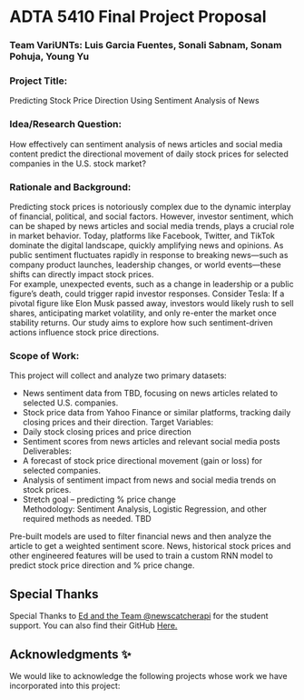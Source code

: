 # ADTA 5410 Final Project Proposal
### Team VariUNTs: Luis Garcia Fuentes, Sonali Sabnam, Sonam Pohuja, Young Yu <br>
### Project Title: 
Predicting Stock Price Direction Using Sentiment Analysis of News <br>
### Idea/Research Question: 
How effectively can sentiment analysis of news articles and social media content predict the directional movement of daily stock prices for selected companies in the U.S. stock market? <br>
### Rationale and Background: 
Predicting stock prices is notoriously complex due to the dynamic interplay of financial, political, and social factors. However, investor sentiment, which can be shaped by news articles and social media trends, plays a crucial role in market behavior. Today, platforms like Facebook, Twitter, and TikTok dominate the digital landscape, quickly amplifying news and opinions. As public sentiment fluctuates rapidly in response to breaking news—such as company product launches, leadership changes, or world events—these shifts can directly impact stock prices. <br>
For example, unexpected events, such as a change in leadership or a public figure’s death, could trigger rapid investor responses. Consider Tesla: If a pivotal figure like Elon Musk passed away, investors would likely rush to sell shares, anticipating market volatility, and only re-enter the market once stability returns. Our study aims to explore how such sentiment-driven actions influence stock price directions.<br>
### Scope of Work: 
This project will collect and analyze two primary datasets:
- News sentiment data from TBD, focusing on news articles related to selected U.S. companies.
- Stock price data from Yahoo Finance or similar platforms, tracking daily closing prices and their direction.
Target Variables:
- Daily stock closing prices and price direction
- Sentiment scores from news articles and relevant social media posts
Deliverables:
- A forecast of stock price directional movement (gain or loss) for selected companies.
- Analysis of sentiment impact from news and social media trends on stock prices.
- Stretch goal – predicting % price change <br>
Methodology:
Sentiment Analysis, Logistic Regression, and other required methods as needed. TBD <br>


Pre-built models are used to filter financial news and then analyze the article to get a weighted sentiment score. News, historical stock prices and other engineered features will be used to train a custom RNN model to predict stock price direction and % price change. <br>

## Special Thanks

Special Thanks to [Ed and the Team @newscatcherapi](https://www.newscatcherapi.com/) for the student support. You can also find their GitHub [Here.](https://github.com/NewscatcherAPI)


## Acknowledgments ✨

We would like to acknowledge the following projects whose work we have incorporated into this project:

<!-- ALL-CONTRIBUTORS-LIST:START - Do not remove or modify this section -->
<!-- prettier-ignore-start -->
<!-- markdownlint-disable -->
<!-- Major projects listed here by the bot -->
<!-- markdownlint-restore -->
<!-- prettier-ignore-end -->
<!-- ALL-CONTRIBUTORS-LIST:END -->


